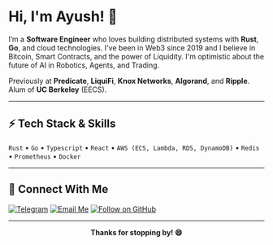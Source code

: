 # Hi, I'm Ayush! 👋

I’m a **Software Engineer** who loves building distributed systems with **Rust**, **Go**, and cloud technologies. I've been in Web3 since 2019 and I believe in Bitcoin, Smart Contracts, and the power of Liquidity. I'm optimistic about the future of AI in Robotics, Agents, and Trading.


Previously at **Predicate**, **LiquiFi**, **Knox Networks**, **Algorand**, and **Ripple**.  
Alum of **UC Berkeley** (EECS).

---

## ⚡ Tech Stack & Skills
`Rust` • `Go` • `Typescript` • `React` • `AWS (ECS, Lambda, RDS, DynamoDB)` • `Redis` • `Prometheus` • `Docker`

---

## 🚀 Connect With Me
[![Telegram](https://img.shields.io/badge/Telegram-@aggyay-blue?logo=telegram)](https://t.me/aggyay)
[![Email Me](https://img.shields.io/badge/Email-aagfye%40gmail.com-green?logo=gmail)](mailto:aagfye@gmail.com)
[![Follow on GitHub](https://img.shields.io/github/followers/AyAggarwal?label=Follow&style=social)](https://github.com/AyAggarwal)

---

<p align="center">
  <b>Thanks for stopping by! 😄</b>
</p>
